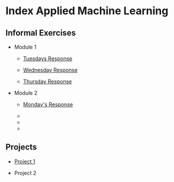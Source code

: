 # Index Applied Machine Learning

## Informal Exercises

- Module 1 
  
  - [Tuesdays Response](tues1.md)
  
  - [Wednesday Response](wed1.md)
  
  - [Thursday Response](thurs1.md)

- Module 2

  - [Monday's Response](mond1.md)
    
  - 
  
  - 
  
  - 


## Projects

- [Project 1](project1.md)

- Project 2